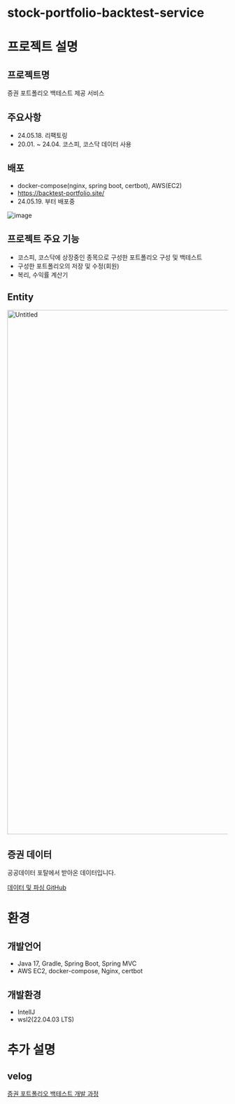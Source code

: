 # stock-portfolio-backtest-service

# 프로젝트 설명
## 프로젝트명
증권 포트폴리오 백테스트 제공 서비스

## 주요사항
* 24.05.18. 리팩토링
* 20.01. ~ 24.04. 코스피, 코스닥 데이터 사용

## 배포
* docker-compose(nginx, spring boot, certbot), AWS(EC2)
* https://backtest-portfolio.site/
* 24.05.19. 부터 배포중
  
![image](https://github.com/ChaneHaDa/stock-portfolio-backtest-service/assets/140226331/6a2785de-9aa5-4ca1-970c-ae92f8e3329f)

## 프로젝트 주요 기능
* 코스피, 코스닥에 상장중인 종목으로 구성한 포트폴리오 구성 및 백테스트
* 구성한 포트폴리오의 저장 및 수정(회원)
* 복리, 수익률 계산기

## Entity
<img width="1200" alt="Untitled" src="https://github.com/ChaneHaDa/stock-portfolio-backtest-service/assets/140226331/7b371215-9122-4b9e-8201-35a164381b08">

## 증권 데이터
공공데이터 포탈에서 받아온 데이터입니다.

[데이터 및 파싱 GitHub](https://github.com/ChaneHaDa/krx-json-data)

# 환경
## 개발언어 
* Java 17, Gradle, Spring Boot, Spring MVC
* AWS EC2, docker-compose, Nginx, certbot

## 개발환경
* IntellJ
* wsl2(22.04.03 LTS)

# 추가 설명
## velog
[증권 포트폴리오 백테스트 개발 과정](https://velog.io/@chane_ha_da/series/%EC%A6%9D%EA%B6%8C-%ED%8F%AC%ED%8A%B8%ED%8F%B4%EB%A6%AC%EC%98%A4-%EB%B0%B1%ED%85%8C%EC%8A%A4%ED%8A%B8-%EC%84%9C%EB%B9%84%EC%8A%A4)

